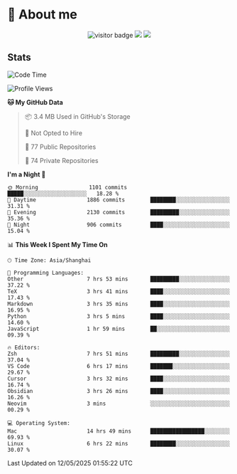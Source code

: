 <!-- ![](https://youpai.roccoshi.top/img/20200804214216.png) -->

# 🧐 About me
 
<p align="center">
<img src="https://visitor-badge.laobi.icu/badge?page_id=Lincest.Lincest&title=hits" alt="visitor badge"/>
<a href="mailto:imroccoshi@gmail.com"><img src="https://img.shields.io/badge/gmail-imroccoshi%40gmail.com-red"></a>
<a href="https://blog.roccoshi.top"><img src="https://img.shields.io/badge/blog-roccoshi-green"></a>
</p>

## Stats

<!--START_SECTION:waka-->
![Code Time](http://img.shields.io/badge/Code%20Time-2%2C510%20hrs%2059%20mins-blue)

![Profile Views](http://img.shields.io/badge/Profile%20Views-0-blue)

**🐱 My GitHub Data** 

> 📦 3.4 MB Used in GitHub's Storage 
 > 
> 🚫 Not Opted to Hire
 > 
> 📜 77 Public Repositories 
 > 
> 🔑 74 Private Repositories 
 > 
**I'm a Night 🦉** 

```text
🌞 Morning                1101 commits        █████░░░░░░░░░░░░░░░░░░░░   18.28 % 
🌆 Daytime                1886 commits        ████████░░░░░░░░░░░░░░░░░   31.31 % 
🌃 Evening                2130 commits        █████████░░░░░░░░░░░░░░░░   35.36 % 
🌙 Night                  906 commits         ████░░░░░░░░░░░░░░░░░░░░░   15.04 % 
```


📊 **This Week I Spent My Time On** 

```text
🕑︎ Time Zone: Asia/Shanghai

💬 Programming Languages: 
Other                    7 hrs 53 mins       █████████░░░░░░░░░░░░░░░░   37.22 % 
TeX                      3 hrs 41 mins       ████░░░░░░░░░░░░░░░░░░░░░   17.43 % 
Markdown                 3 hrs 35 mins       ████░░░░░░░░░░░░░░░░░░░░░   16.95 % 
Python                   3 hrs 5 mins        ████░░░░░░░░░░░░░░░░░░░░░   14.60 % 
JavaScript               1 hr 59 mins        ██░░░░░░░░░░░░░░░░░░░░░░░   09.39 % 

🔥 Editors: 
Zsh                      7 hrs 51 mins       █████████░░░░░░░░░░░░░░░░   37.04 % 
VS Code                  6 hrs 17 mins       ███████░░░░░░░░░░░░░░░░░░   29.67 % 
Cursor                   3 hrs 32 mins       ████░░░░░░░░░░░░░░░░░░░░░   16.74 % 
Obsidian                 3 hrs 26 mins       ████░░░░░░░░░░░░░░░░░░░░░   16.26 % 
Neovim                   3 mins              ░░░░░░░░░░░░░░░░░░░░░░░░░   00.29 % 

💻 Operating System: 
Mac                      14 hrs 49 mins      █████████████████░░░░░░░░   69.93 % 
Linux                    6 hrs 22 mins       ████████░░░░░░░░░░░░░░░░░   30.07 % 
```


 Last Updated on 12/05/2025 01:55:22 UTC
<!--END_SECTION:waka-->


